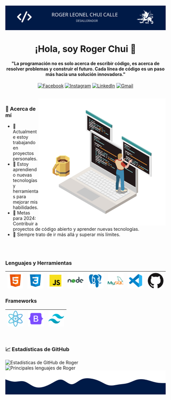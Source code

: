 ![Matrix SVG](https://raw.githubusercontent.com/Leonel-calle-dev/ICONOS/main/portada.png)

<h1 align="center">¡Hola, soy Roger Chui 👋</h1>

<h4 align="center">"La programación no es solo acerca de escribir código, es acerca de resolver problemas y construir el futuro. Cada línea de código es un paso más hacia una solución innovadora."</h4>

<p align="center">
  <a href="https://www.facebook.com/roger.chui.1"><img src="https://img.shields.io/badge/facebook-%231877F2.svg?&style=for-the-badge&logo=facebook&logoColor=white" alt="Facebook" /></a>
  <a href="https://instagram.com/roger_chui"><img src="https://img.shields.io/badge/instagram-%23E4405F.svg?&style=for-the-badge&logo=instagram&logoColor=white" alt="Instagram" /></a>
  <a href="https://www.linkedin.com/in/roger-chui/"><img src="https://img.shields.io/badge/linkedin-%230077B5.svg?&style=for-the-badge&logo=linkedin&logoColor=white" alt="LinkedIn" /></a>
  <a href="mailto:roger.chui@example.com?subject=Hola%20Roger"><img src="https://img.shields.io/badge/gmail-%23D14836.svg?&style=for-the-badge&logo=gmail&logoColor=white" alt="Gmail"/></a>
</p>

<br>

<img align="right" width="400px" alt="icono" src="https://raw.githubusercontent.com/Leonel-calle-dev/ICONOS/main/imagen.png" />

### 🚀 Acerca de mí
- 🔭 Actualmente estoy trabajando en proyectos personales.
- 🌱 Estoy aprendiendo nuevas tecnologías y herramientas para mejorar mis habilidades.
- 🥅 Metas para 2024: Contribuir a proyectos de código abierto y aprender nuevas tecnologías.
- 🧗 Siempre trato de ir más allá y superar mis límites.

<br>
<br>

### Lenguajes y Herramientas

|<img alt="HTML5" width="50px" src="https://raw.githubusercontent.com/Leonel-calle-dev/ICONOS/main/html.png" /> | <img alt="CSS3" width="50px" src="https://raw.githubusercontent.com/Leonel-calle-dev/ICONOS/main/css.png" /> | <img alt="JavaScript" width="50px" src="https://raw.githubusercontent.com/Leonel-calle-dev/ICONOS/main/javascript.png" /> |<img alt="Node.js" width="50px" src="https://raw.githubusercontent.com/Leonel-calle-dev/ICONOS/main/nodejs.png" /> | <img alt="Postgres" width="50px" src="https://raw.githubusercontent.com/Leonel-calle-dev/ICONOS/main/postgres.png" /> | <img alt="MySQL" width="50px" src="https://raw.githubusercontent.com/Leonel-calle-dev/ICONOS/main/mysql.png" /> | <img alt="Visual Studio Code" width="50px" src="https://raw.githubusercontent.com/Leonel-calle-dev/ICONOS/main/vs-code.png" /> | <img alt="GitHub" width="50px" src="https://raw.githubusercontent.com/github/explore/78df643247d429f6cc873026c0622819ad797942/topics/github/github.png" /> |
|:---:|:---:|:---:|:---:|:---:|:---:|:---:|:---:|

### Frameworks

|<img alt="React" width="50px" src="https://raw.githubusercontent.com/Leonel-calle-dev/ICONOS/main/react.png" /> | <img alt="Bootstrap" width="50px" src="https://raw.githubusercontent.com/Leonel-calle-dev/ICONOS/main/bootstrap.png" /> | <img alt="Tailwind CSS" width="50px" src="https://raw.githubusercontent.com/Leonel-calle-dev/ICONOS/main/tailwind-css.png" /> |
|:---:|:---:|:---:|

<br>

### 📈 Estadísticas de GitHub

<img align="left" src="https://github-readme-stats.vercel.app/api?username=Leonel-calle-dev&show_icons=true&title_color=fff&icon_color=79ff97&text_color=efefef&bg_color=24292e" alt="Estadísticas de GitHub de Roger" width="60%">
<img src="https://github-readme-stats.vercel.app/api/top-langs/?username=Leonel-calle-dev&show_icons=true&hide_border=true&theme=radical" width="37%" alt="Principales lenguajes de Roger">

<br>

<img src="https://raw.githubusercontent.com/Leonel-calle-dev/ICONOS/main/footer.png" />

<!--[website]: -->
[twitter]: https://twitter.com/sumanth_98?s=09
<!--[youtube]: https://www.youtube.com/channel/UC40R8Rvwjhu08Z0MFffNfsg-->
[instagram]: https://instagram.com/the.cs.geek?igshid=1mamru7aa53b2
[linkedin]: https://www.linkedin.com/in/tv-sai-sumanth-3b7811141/
